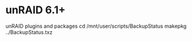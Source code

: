 # unRAID 6.1+
unRAID plugins and packages
cd /mnt/user/scripts/BackupStatus
makepkg ../BackupStatus.txz